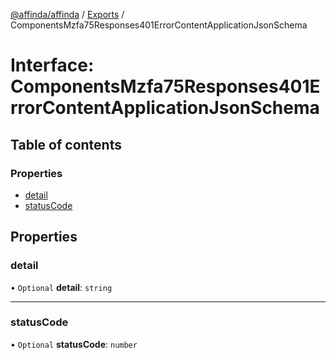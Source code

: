[@affinda/affinda](../README.md) / [Exports](../modules.md) / ComponentsMzfa75Responses401ErrorContentApplicationJsonSchema

# Interface: ComponentsMzfa75Responses401ErrorContentApplicationJsonSchema

## Table of contents

### Properties

- [detail](ComponentsMzfa75Responses401ErrorContentApplicationJsonSchema.md#detail)
- [statusCode](ComponentsMzfa75Responses401ErrorContentApplicationJsonSchema.md#statuscode)

## Properties

### detail

• `Optional` **detail**: `string`

___

### statusCode

• `Optional` **statusCode**: `number`
